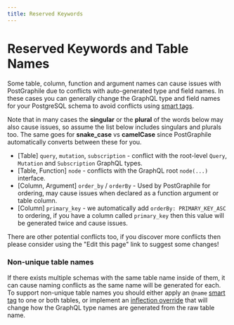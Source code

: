 ```yaml
---
title: Reserved Keywords
---
```


# Reserved Keywords and Table Names

Some table, column, function and argument names can cause issues with
PostGraphile due to conflicts with auto-generated type and field names. In these
cases you can generally change the GraphQL type and field names for your
PostgreSQL schema to avoid conflicts using [smart tags](./smart-tags).

Note that in many cases the **singular** or the **plural** of the words below
may also cause issues, so assume the list below includes singulars and plurals
too. The same goes for **snake_case** vs **camelCase** since PostGraphile
automatically converts between these for you.

- [Table] `query`, `mutation`, `subscription` - conflict with the root-level
  `Query`, `Mutation` and `Subscription` GraphQL types.
- [Table, Function] `node` - conflicts with the GraphQL root `node(...)`
  interface.
- [Column, Argument] `order_by` / `orderBy` - Used by PostGraphile for ordering,
  may cause issues when declared as a function argument or table column.
- [Column] `primary_key` - we automatically add `orderBy: PRIMARY_KEY_ASC` to
  ordering, if you have a column called `primary_key` then this value will be
  generated twice and cause issues.

There are other potential conflicts too, if you discover more conflicts then
please consider using the "Edit this page" link to suggest some changes!

### Non-unique table names

If there exists multiple schemas with the same table name inside of them, it
can cause naming conflicts as the same name will be generated for each. To
support non-unique table names you should either apply an `@name` [smart
tag](./smart-tags) to one or both tables, or implement an [inflection
override](./inflection/#overriding-inflection---general) that will change how
the GraphQL type names are generated from the raw table name.
